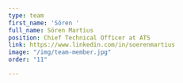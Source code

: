 ```yaml
---
type: team
first_name: 'Sören '
full_name: Sören Martius
position: Chief Technical Officer at ATS
link: https://www.linkedin.com/in/soerenmartius
image: "/img/team-member.jpg"
order: "11"

---
```


